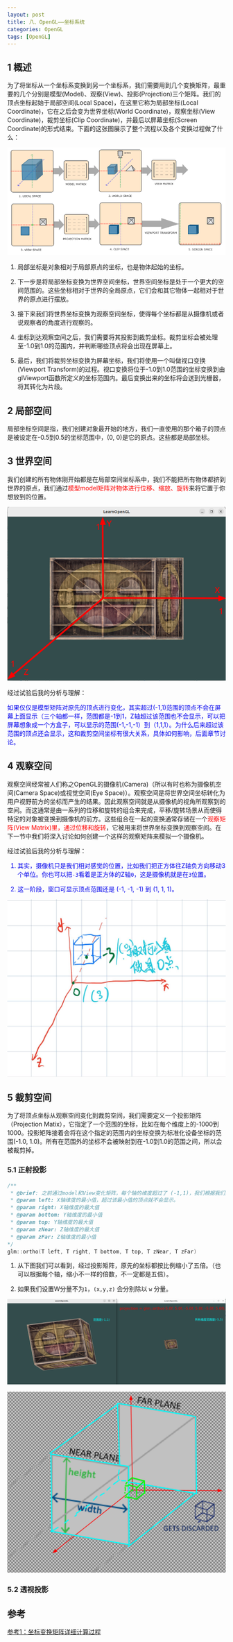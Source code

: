 ```yaml
---
layout: post
title: 八、OpenGL——坐标系统
categories: OpenGL
tags: [OpenGL]
---
```


## 1 概述

为了将坐标从一个坐标系变换到另一个坐标系，我们需要用到几个变换矩阵，最重要的几个分别是模型(Model)、观察(View)、投影(Projection)三个矩阵。我们的顶点坐标起始于局部空间(Local Space)，在这里它称为局部坐标(Local Coordinate)，它在之后会变为世界坐标(World Coordinate)，观察坐标(View Coordinate)，裁剪坐标(Clip Coordinate)，并最后以屏幕坐标(Screen Coordinate)的形式结束。下面的这张图展示了整个流程以及各个变换过程做了什么：

![alt text](image.png)

1. 局部坐标是对象相对于局部原点的坐标，也是物体起始的坐标。

2. 下一步是将局部坐标变换为世界空间坐标，世界空间坐标是处于一个更大的空间范围的。这些坐标相对于世界的全局原点，它们会和其它物体一起相对于世界的原点进行摆放。

3. 接下来我们将世界坐标变换为观察空间坐标，使得每个坐标都是从摄像机或者说观察者的角度进行观察的。

4. 坐标到达观察空间之后，我们需要将其投影到裁剪坐标。裁剪坐标会被处理至-1.0到1.0的范围内，并判断哪些顶点将会出现在屏幕上。

5. 最后，我们将裁剪坐标变换为屏幕坐标，我们将使用一个叫做视口变换(Viewport Transform)的过程。视口变换将位于-1.0到1.0范围的坐标变换到由glViewport函数所定义的坐标范围内。最后变换出来的坐标将会送到光栅器，将其转化为片段。

## 2 局部空间

局部坐标空间是指，我们创建对象最开始的地方，我们一直使用的那个箱子的顶点是被设定在-0.5到0.5的坐标范围中，(0, 0)是它的原点。这些都是局部坐标。

## 3 世界空间

我们创建的所有物体刚开始都是在局部空间坐标系中，我们不能把所有物体都挤到世界的原点，我们通过<font color="red">模型model矩阵对物体进行位移、缩放、旋转</font>来将它置于你想放到的位置。

![alt text](image-1.png)

经过试验后我的分析与理解：

<font color="lightred">

如果仅仅是模型矩阵对原先的顶点进行变化，其实超过(-1,1)范围的顶点不会在屏幕上面显示（三个轴都一样，范围都是-1到1，Z轴超过该范围也不会显示，可以把屏幕想象成一个方盒子，可以显示的范围(-1,-1,-1）到（1,1,1）。为什么后来超过该范围的顶点还会显示，这和裁剪空间坐标有很大关系，具体如何影响，后面章节讨论。

</font>


## 4 观察空间

观察空间经常被人们称之OpenGL的摄像机(Camera)（所以有时也称为摄像机空间(Camera Space)或视觉空间(Eye Space)）。观察空间是将世界空间坐标转化为用户视野前方的坐标而产生的结果。因此观察空间就是从摄像机的视角所观察到的空间。而这通常是由一系列的位移和旋转的组合来完成，平移/旋转场景从而使得特定的对象被变换到摄像机的前方。这些组合在一起的变换通常存储在一个<font color="red">观察矩阵(View Matrix)里，通过位移和旋转</font>，它被用来将世界坐标变换到观察空间。在下一节中我们将深入讨论如何创建一个这样的观察矩阵来模拟一个摄像机。

经过试验后我的分析与理解：

<font color="lightred">

1. 其实，摄像机只是我们相对感觉的位置，比如我们把正方体往Z轴负方向移动3个单位。你也可以把`-3`看着是正方体的Z轴`0`，这是摄像机就是在`3`位置。

2. 这一阶段，窗口可显示顶点范围还是 (-1, -1, -1) 到 (1, 1, 1)。


</font>

![alt text](image-2.png)

## 5 裁剪空间

为了将顶点坐标从观察空间变化到裁剪空间，我们需要定义一个投影矩阵（Projection Matix），它指定了一个范围的坐标，比如在每个维度上的-1000到1000。投影矩阵接着会将在这个指定的范围内的坐标变换为标准化设备坐标的范围(-1.0, 1.0)。所有在范围外的坐标不会被映射到在-1.0到1.0的范围之间，所以会被裁剪掉。


### 5.1 正射投影

```cpp
/**
 * @brief: 之前通过model和View变化矩阵，每个轴的维度超过了 (-1,1)，我们根据我们要构建的世界，重新将其映射到(-1,1)。比如我们可以设置 (-5,5)，我们的箱子就比之前缩小了五倍。只会显示该范围内的顶点，也就是蓝色截体里面的。
 * @param left: X轴维度的最小值，超过该最小值的顶点就不会显示。
 * @param right: X轴维度的最大值
 * @param bottom: Y轴维度的最小值
 * @param top: Y轴维度的最大值
 * @param zNear: Z轴维度的最大值
 * @param zFar: Z轴维度的最小值
*/
glm::ortho(T left, T right, T bottom, T top, T zNear, T zFar)
```

1. 从下图我们可以看到，经过投影矩阵，原先的坐标都按比例缩小了五倍。（也可以根据每个轴，缩小不一样的倍数，不一定都是五倍）。

2. 如果我们设置W分量不为`1`，`(x,y,z)` 会分别除以 `w` 分量。


![alt text](image-5.png)

![alt text](image-4.png)

### 5.2 透视投影


<font color="lightred">

</font>


## 参考

[参考1：坐标变换矩阵详细计算过程](https://blog.songjiahao.com/archives/993)